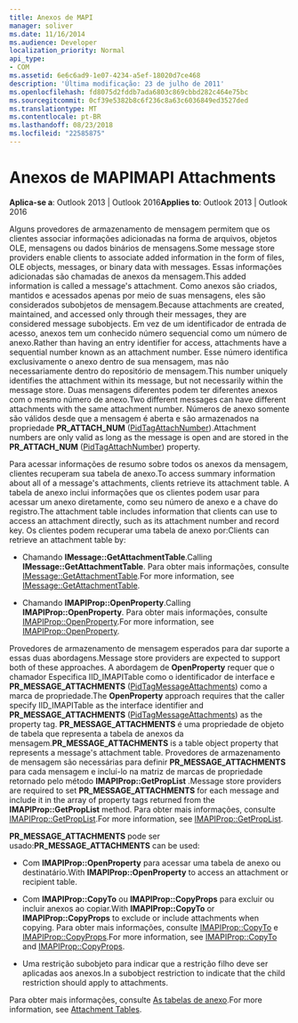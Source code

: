 ```yaml
---
title: Anexos de MAPI
manager: soliver
ms.date: 11/16/2014
ms.audience: Developer
localization_priority: Normal
api_type:
- COM
ms.assetid: 6e6c6ad9-1e07-4234-a5ef-18020d7ce468
description: 'Última modificação: 23 de julho de 2011'
ms.openlocfilehash: fd8075d2fddb7ada6803c869cbbd282c464e75bc
ms.sourcegitcommit: 0cf39e5382b8c6f236c8a63c6036849ed3527ded
ms.translationtype: MT
ms.contentlocale: pt-BR
ms.lasthandoff: 08/23/2018
ms.locfileid: "22585875"
---
```

# <a name="mapi-attachments"></a><span data-ttu-id="0fb66-103">Anexos de MAPI</span><span class="sxs-lookup"><span data-stu-id="0fb66-103">MAPI Attachments</span></span>

  
  
<span data-ttu-id="0fb66-104">**Aplica-se a**: Outlook 2013 | Outlook 2016</span><span class="sxs-lookup"><span data-stu-id="0fb66-104">**Applies to**: Outlook 2013 | Outlook 2016</span></span> 
  
<span data-ttu-id="0fb66-105">Alguns provedores de armazenamento de mensagem permitem que os clientes associar informações adicionadas na forma de arquivos, objetos OLE, mensagens ou dados binários de mensagens.</span><span class="sxs-lookup"><span data-stu-id="0fb66-105">Some message store providers enable clients to associate added information in the form of files, OLE objects, messages, or binary data with messages.</span></span> <span data-ttu-id="0fb66-106">Essas informações adicionadas são chamadas de anexos da mensagem.</span><span class="sxs-lookup"><span data-stu-id="0fb66-106">This added information is called a message's attachment.</span></span> <span data-ttu-id="0fb66-107">Como anexos são criados, mantidos e acessados apenas por meio de suas mensagens, eles são considerados subobjetos de mensagem.</span><span class="sxs-lookup"><span data-stu-id="0fb66-107">Because attachments are created, maintained, and accessed only through their messages, they are considered message subobjects.</span></span> <span data-ttu-id="0fb66-108">Em vez de um identificador de entrada de acesso, anexos tem um conhecido número sequencial como um número de anexo.</span><span class="sxs-lookup"><span data-stu-id="0fb66-108">Rather than having an entry identifier for access, attachments have a sequential number known as an attachment number.</span></span> <span data-ttu-id="0fb66-109">Esse número identifica exclusivamente o anexo dentro de sua mensagem, mas não necessariamente dentro do repositório de mensagem.</span><span class="sxs-lookup"><span data-stu-id="0fb66-109">This number uniquely identifies the attachment within its message, but not necessarily within the message store.</span></span> <span data-ttu-id="0fb66-110">Duas mensagens diferentes podem ter diferentes anexos com o mesmo número de anexo.</span><span class="sxs-lookup"><span data-stu-id="0fb66-110">Two different messages can have different attachments with the same attachment number.</span></span> <span data-ttu-id="0fb66-111">Números de anexo somente são válidos desde que a mensagem é aberta e são armazenados na propriedade **PR_ATTACH_NUM** ([PidTagAttachNumber](pidtagattachnumber-canonical-property.md)).</span><span class="sxs-lookup"><span data-stu-id="0fb66-111">Attachment numbers are only valid as long as the message is open and are stored in the **PR_ATTACH_NUM** ([PidTagAttachNumber](pidtagattachnumber-canonical-property.md)) property.</span></span>
  
<span data-ttu-id="0fb66-112">Para acessar informações de resumo sobre todos os anexos da mensagem, clientes recuperam sua tabela de anexo.</span><span class="sxs-lookup"><span data-stu-id="0fb66-112">To access summary information about all of a message's attachments, clients retrieve its attachment table.</span></span> <span data-ttu-id="0fb66-113">A tabela de anexo inclui informações que os clientes podem usar para acessar um anexo diretamente, como seu número de anexo e a chave do registro.</span><span class="sxs-lookup"><span data-stu-id="0fb66-113">The attachment table includes information that clients can use to access an attachment directly, such as its attachment number and record key.</span></span> <span data-ttu-id="0fb66-114">Os clientes podem recuperar uma tabela de anexo por:</span><span class="sxs-lookup"><span data-stu-id="0fb66-114">Clients can retrieve an attachment table by:</span></span>
  
- <span data-ttu-id="0fb66-115">Chamando **IMessage::GetAttachmentTable**.</span><span class="sxs-lookup"><span data-stu-id="0fb66-115">Calling **IMessage::GetAttachmentTable**.</span></span> <span data-ttu-id="0fb66-116">Para obter mais informações, consulte [IMessage::GetAttachmentTable](imessage-getattachmenttable.md).</span><span class="sxs-lookup"><span data-stu-id="0fb66-116">For more information, see [IMessage::GetAttachmentTable](imessage-getattachmenttable.md).</span></span>
    
- <span data-ttu-id="0fb66-117">Chamando **IMAPIProp::OpenProperty**.</span><span class="sxs-lookup"><span data-stu-id="0fb66-117">Calling **IMAPIProp::OpenProperty**.</span></span> <span data-ttu-id="0fb66-118">Para obter mais informações, consulte [IMAPIProp::OpenProperty](imapiprop-openproperty.md).</span><span class="sxs-lookup"><span data-stu-id="0fb66-118">For more information, see [IMAPIProp::OpenProperty](imapiprop-openproperty.md).</span></span>
    
<span data-ttu-id="0fb66-119">Provedores de armazenamento de mensagem esperados para dar suporte a essas duas abordagens.</span><span class="sxs-lookup"><span data-stu-id="0fb66-119">Message store providers are expected to support both of these approaches.</span></span> <span data-ttu-id="0fb66-120">A abordagem de **OpenProperty** requer que o chamador Especifica IID_IMAPITable como o identificador de interface e **PR_MESSAGE_ATTACHMENTS** ([PidTagMessageAttachments](pidtagmessageattachments-canonical-property.md)) como a marca de propriedade.</span><span class="sxs-lookup"><span data-stu-id="0fb66-120">The **OpenProperty** approach requires that the caller specify IID_IMAPITable as the interface identifier and **PR_MESSAGE_ATTACHMENTS** ([PidTagMessageAttachments](pidtagmessageattachments-canonical-property.md)) as the property tag.</span></span> <span data-ttu-id="0fb66-121">**PR_MESSAGE_ATTACHMENTS** é uma propriedade de objeto de tabela que representa a tabela de anexos da mensagem.</span><span class="sxs-lookup"><span data-stu-id="0fb66-121">**PR_MESSAGE_ATTACHMENTS** is a table object property that represents a message's attachment table.</span></span> <span data-ttu-id="0fb66-122">Provedores de armazenamento de mensagem são necessárias para definir **PR_MESSAGE_ATTACHMENTS** para cada mensagem e incluí-lo na matriz de marcas de propriedade retornado pelo método **IMAPIProp::GetPropList** .</span><span class="sxs-lookup"><span data-stu-id="0fb66-122">Message store providers are required to set **PR_MESSAGE_ATTACHMENTS** for each message and include it in the array of property tags returned from the **IMAPIProp::GetPropList** method.</span></span> <span data-ttu-id="0fb66-123">Para obter mais informações, consulte [IMAPIProp::GetPropList](imapiprop-getproplist.md).</span><span class="sxs-lookup"><span data-stu-id="0fb66-123">For more information, see [IMAPIProp::GetPropList](imapiprop-getproplist.md).</span></span>
  
 <span data-ttu-id="0fb66-124">**PR_MESSAGE_ATTACHMENTS** pode ser usado:</span><span class="sxs-lookup"><span data-stu-id="0fb66-124">**PR_MESSAGE_ATTACHMENTS** can be used:</span></span> 
  
- <span data-ttu-id="0fb66-125">Com **IMAPIProp::OpenProperty** para acessar uma tabela de anexo ou destinatário.</span><span class="sxs-lookup"><span data-stu-id="0fb66-125">With **IMAPIProp::OpenProperty** to access an attachment or recipient table.</span></span> 
    
- <span data-ttu-id="0fb66-126">Com **IMAPIProp::CopyTo** ou **IMAPIProp::CopyProps** para excluir ou incluir anexos ao copiar.</span><span class="sxs-lookup"><span data-stu-id="0fb66-126">With **IMAPIProp::CopyTo** or **IMAPIProp::CopyProps** to exclude or include attachments when copying.</span></span> <span data-ttu-id="0fb66-127">Para obter mais informações, consulte [IMAPIProp::CopyTo](imapiprop-copyto.md) e [IMAPIProp::CopyProps](imapiprop-copyprops.md).</span><span class="sxs-lookup"><span data-stu-id="0fb66-127">For more information, see [IMAPIProp::CopyTo](imapiprop-copyto.md) and [IMAPIProp::CopyProps](imapiprop-copyprops.md).</span></span>
    
- <span data-ttu-id="0fb66-128">Uma restrição subobjeto para indicar que a restrição filho deve ser aplicadas aos anexos.</span><span class="sxs-lookup"><span data-stu-id="0fb66-128">In a subobject restriction to indicate that the child restriction should apply to attachments.</span></span>
    
<span data-ttu-id="0fb66-129">Para obter mais informações, consulte [As tabelas de anexo](attachment-tables.md).</span><span class="sxs-lookup"><span data-stu-id="0fb66-129">For more information, see [Attachment Tables](attachment-tables.md).</span></span>
  


